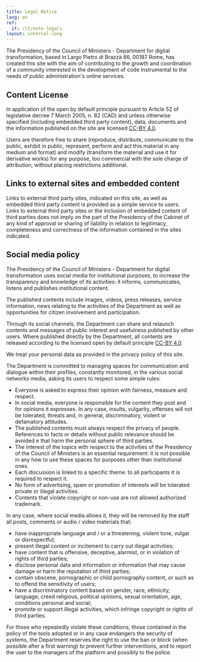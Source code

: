 ```yaml
---
title: Legal Notice
lang: en
ref:
  it: /it/note-legali
layout: internal-long
---
```


The Presidency of the Council of Ministers - Department for digital
transformation, based in Largo Pietro di Brazzà 86, 00187 Rome, has created
this site with the aim of contributing to the growth and coordination of
a community interested in the development of code instrumental to
the needs of public administration's online services.

## Content License

In application of the open by default principle pursuant to Article 52 of
legislative decree 7 March 2005, n. 82 (CAD) and unless otherwise
specified (including embedded third party content), data, documents and
the information published on the site are licensed
[CC-BY 4.0](https://creativecommons.org/licenses/by/4.0/legalcode.it).

Users are therefore free to share (reproduce, distribute,
communicate to the public, exhibit in public, represent, perform and act
this material in any medium and format) and modify (transform the
material and use it for derivative works) for any purpose, too
commercial with the sole charge of attribution, without placing restrictions
additional.

## Links to external sites and embedded content

Links to external third party sites, indicated on this site, as well as
embedded third party content is provided as a simple service to users.
Links to external third party sites or the inclusion of
embedded content of third parties does not imply on the part of the Presidency of the
Cabinet of any kind of approval or sharing of
liability in relation to legitimacy, completeness and
correctness of the information contained in the sites indicated.

## Social media policy

The Presidency of the Council of Ministers - Department for digital transformation
 uses social media for institutional purposes, to increase the
transparency and knowledge of its activities: it informs, communicates, listens and
publishes institutional content.

The published contents include images, videos, press releases,
service information, news relating to the activities of the Department as well as
opportunities for citizen involvement and participation.

Through its social channels, the Department can share and relaunch
contents and messages of public interest and usefulness published by other users.
Where published directly by the Department, all contents are
released according to the licensed open by default principle
[CC-BY 4.0](https://creativecommons.org/licenses/by/4.0/legalcode.it).

We treat your personal data as provided in the privacy policy of this
site.

The Department is committed to managing spaces for communication and dialogue
within their profiles, constantly monitored, in the various social networks
media, asking its users to respect some simple rules:

* Everyone is asked to express their opinion with fairness, measure and respect.
* In social media, everyone is responsible for the content they post and for
  opinions it expresses. In any case, insults, vulgarity, offenses will not be tolerated,
  threats and, in general, discriminatory, violent or defamatory attitudes.
* The published contents must always respect the privacy of people.
  References to facts or details without public relevance should be avoided e
  that harm the personal sphere of third parties.
* The interest of the topics with respect to the activities of the Presidency of the
  Council of Ministers is an essential requirement: it is not possible in any
  how to use these spaces for purposes other than institutional ones.
* Each discussion is linked to a specific theme: to all participants it is
  required to respect it.
* No form of advertising, spam or promotion of interests will be tolerated
  private or illegal activities.
* Contents that violate copyright or non-use are not allowed
  authorized trademark.

In any case, where social media allows it, they will be removed by the staff
all posts, comments or audio / video materials that:

* have inappropriate language and / or a threatening, violent tone,
  vulgar or disrespectful;
* present illegal content or incitement to carry out illegal activities;
* have content that is offensive, deceptive, alarmist, or in violation of
  rights of third parties;
* disclose personal data and information or information that may cause damage or harm
  the reputation of third parties;
* contain obscene, pornographic or child pornography content, or
  such as to offend the sensitivity of users;
* have a discriminatory content based on gender, race, ethnicity, language, creed
  religious, political opinions, sexual orientation, age, conditions
  personal and social;
* promote or support illegal activities, which infringe copyright or rights
  of third parties.

For those who repeatedly violate these conditions, those contained in the
policy of the tools adopted or in any case endangers the security of
systems, the Department reserves the right to use the ban or block
(when possible after a first warning) to prevent further interventions,
and to report the user to the managers of the platform and possibly to the
police.
